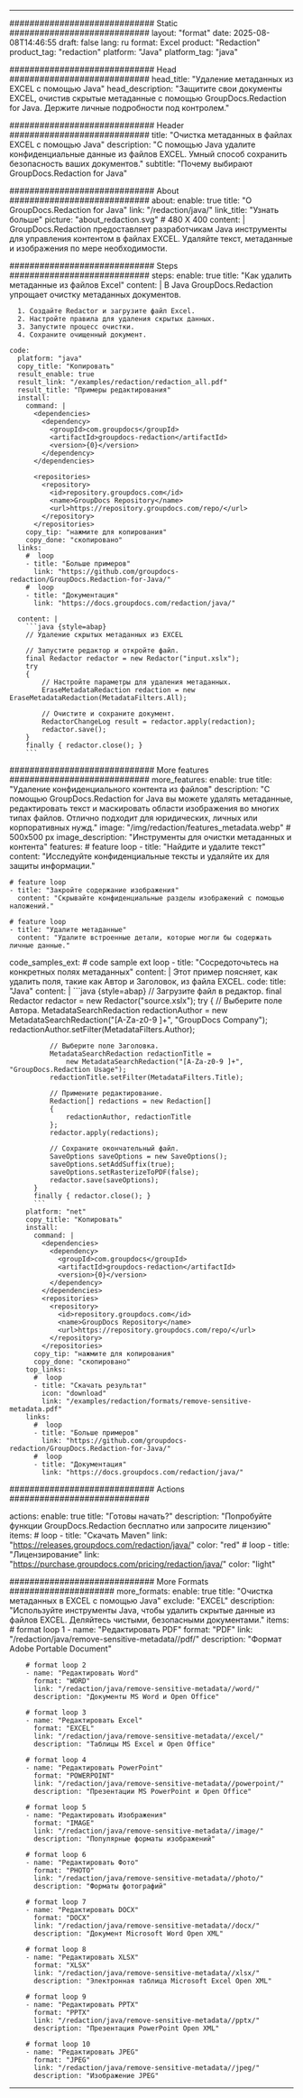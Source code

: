 
---
############################# Static ############################
layout: "format"
date:  2025-08-08T14:46:55
draft: false
lang: ru
format: Excel
product: "Redaction"
product_tag: "redaction"
platform: "Java"
platform_tag: "java"

############################# Head ############################
head_title: "Удаление метаданных из EXCEL с помощью Java"
head_description: "Защитите свои документы EXCEL, очистив скрытые метаданные с помощью GroupDocs.Redaction for Java. Держите личные подробности под контролем."

############################# Header ############################
title: "Очистка метаданных в файлах EXCEL с помощью Java" 
description: "С помощью Java удалите конфиденциальные данные из файлов EXCEL. Умный способ сохранить безопасность ваших документов."
subtitle: "Почему выбирают GroupDocs.Redaction for Java" 

############################# About ############################
about:
    enable: true
    title: "О GroupDocs.Redaction for Java"
    link: "/redaction/java/"
    link_title: "Узнать больше"
    picture: "about_redaction.svg" # 480 X 400
    content: |
       GroupDocs.Redaction предоставляет разработчикам Java инструменты для управления контентом в файлах EXCEL. Удаляйте текст, метаданные и изображения по мере необходимости.

############################# Steps ############################
steps:
    enable: true
    title: "Как удалить метаданные из файлов Excel"
    content: |
      В Java GroupDocs.Redaction упрощает очистку метаданных документов.
      
      1. Создайте Redactor и загрузите файл Excel.
      2. Настройте правила для удаления скрытых данных.
      3. Запустите процесс очистки.
      4. Сохраните очищенный документ.
   
    code:
      platform: "java"
      copy_title: "Копировать"
      result_enable: true
      result_link: "/examples/redaction/redaction_all.pdf"
      result_title: "Примеры редактирования"
      install:
        command: |
          <dependencies>
            <dependency>
              <groupId>com.groupdocs</groupId>
              <artifactId>groupdocs-redaction</artifactId>
              <version>{0}</version>
            </dependency>
          </dependencies>

          <repositories>
            <repository>
              <id>repository.groupdocs.com</id>
              <name>GroupDocs Repository</name>
              <url>https://repository.groupdocs.com/repo/</url>
            </repository>
          </repositories>
        copy_tip: "нажмите для копирования"
        copy_done: "скопировано"
      links:
        #  loop
        - title: "Больше примеров"
          link: "https://github.com/groupdocs-redaction/GroupDocs.Redaction-for-Java/"
        #  loop
        - title: "Документация"
          link: "https://docs.groupdocs.com/redaction/java/"
          
      content: |
        ```java {style=abap}
        // Удаление скрытых метаданных из EXCEL

        // Запустите редактор и откройте файл.
        final Redactor redactor = new Redactor("input.xslx");
        try
        {
            // Настройте параметры для удаления метаданных.
            EraseMetadataRedaction redaction = new EraseMetadataRedaction(MetadataFilters.All);

            // Очистите и сохраните документ.
            RedactorChangeLog result = redactor.apply(redaction);
            redactor.save();
        }
        finally { redactor.close(); }
        ```            


############################# More features ############################
more_features:
  enable: true
  title: "Удаление конфиденциального контента из файлов"
  description: "С помощью GroupDocs.Redaction for Java вы можете удалять метаданные, редактировать текст и маскировать области изображения во многих типах файлов. Отлично подходит для юридических, личных или корпоративных нужд."
  image: "/img/redaction/features_metadata.webp" # 500x500 px
  image_description: "Инструменты для очистки метаданных и контента"
  features:
    # feature loop
    - title: "Найдите и удалите текст"
      content: "Исследуйте конфиденциальные тексты и удаляйте их для защиты информации."

    # feature loop
    - title: "Закройте содержание изображения"
      content: "Скрывайте конфиденциальные разделы изображений с помощью наложений."

    # feature loop
    - title: "Удалите метаданные"
      content: "Удалите встроенные детали, которые могли бы содержать личные данные."
      
  code_samples_ext:
    # code sample ext loop
    - title: "Сосредоточьтесь на конкретных полях метаданных"
      content: |
        Этот пример поясняет, как удалить поля, такие как Автор и Заголовок, из файла EXCEL.
      code:
        title: "Java"
        content: |
          ```java {style=abap}
          //  Загрузите файл в редактор.
          final Redactor redactor = new Redactor("source.xslx");
          try
          {
              // Выберите поле Автора.
              MetadataSearchRedaction redactionAuthor = 
                  new MetadataSearchRedaction("[A-Za-z0-9 ]+", "GroupDocs Company");
              redactionAuthor.setFilter(MetadataFilters.Author);

              // Выберите поле Заголовка.
              MetadataSearchRedaction redactionTitle = 
                  new MetadataSearchRedaction("[A-Za-z0-9 ]+", "GroupDocs.Redaction Usage");
              redactionTitle.setFilter(MetadataFilters.Title);

              // Примените редактирование.
              Redaction[] redactions = new Redaction[]
              {
                  redactionAuthor, redactionTitle
              };
              redactor.apply(redactions);

              // Сохраните окончательный файл.
              SaveOptions saveOptions = new SaveOptions();
              saveOptions.setAddSuffix(true);
              saveOptions.setRasterizeToPDF(false);
              redactor.save(saveOptions);
          }
          finally { redactor.close(); }
          ```
        platform: "net"
        copy_title: "Копировать"
        install:
          command: |
            <dependencies>
              <dependency>
                <groupId>com.groupdocs</groupId>
                <artifactId>groupdocs-redaction</artifactId>
                <version>{0}</version>
              </dependency>
            </dependencies>
            <repositories>
              <repository>
                <id>repository.groupdocs.com</id>
                <name>GroupDocs Repository</name>
                <url>https://repository.groupdocs.com/repo/</url>
              </repository>
            </repositories>
          copy_tip: "нажмите для копирования"
          copy_done: "скопировано"
        top_links:
          #  loop
          - title: "Скачать результат"
            icon: "download"
            link: "/examples/redaction/formats/remove-sensitive-metadata.pdf"
        links:
          #  loop
          - title: "Больше примеров"
            link: "https://github.com/groupdocs-redaction/GroupDocs.Redaction-for-Java/"
          #  loop
          - title: "Документация"
            link: "https://docs.groupdocs.com/redaction/java/"


############################# Actions ############################

actions:
  enable: true
  title: "Готовы начать?"
  description: "Попробуйте функции GroupDocs.Redaction бесплатно или запросите лицензию"
  items:
    #  loop
    - title: "Скачать Maven"
      link: "https://releases.groupdocs.com/redaction/java/"
      color: "red"
        #  loop
    - title: "Лицензирование"
      link: "https://purchase.groupdocs.com/pricing/redaction/java/"
      color: "light"


############################# More Formats #####################
more_formats:
    enable: true
    title: "Очистка метаданных в EXCEL с помощью Java"
    exclude: "EXCEL"
    description: "Используйте инструменты Java, чтобы удалить скрытые данные из файлов EXCEL. Деляйтесь чистыми, безопасными документами."
    items: 
        # format loop 1
        - name: "Редактировать PDF"
          format: "PDF"
          link: "/redaction/java/remove-sensitive-metadata//pdf/"
          description: "Формат Adobe Portable Document"

        # format loop 2
        - name: "Редактировать Word"
          format: "WORD"
          link: "/redaction/java/remove-sensitive-metadata//word/"
          description: "Документы MS Word и Open Office"
          
        # format loop 3
        - name: "Редактировать Excel"
          format: "EXCEL"
          link: "/redaction/java/remove-sensitive-metadata//excel/"
          description: "Таблицы MS Excel и Open Office"

        # format loop 4
        - name: "Редактировать PowerPoint"
          format: "POWERPOINT"
          link: "/redaction/java/remove-sensitive-metadata//powerpoint/"
          description: "Презентации MS PowerPoint и Open Office"

        # format loop 5
        - name: "Редактировать Изображения"
          format: "IMAGE"
          link: "/redaction/java/remove-sensitive-metadata//image/"
          description: "Популярные форматы изображений"

        # format loop 6
        - name: "Редактировать Фото"
          format: "PHOTO"
          link: "/redaction/java/remove-sensitive-metadata//photo/"
          description: "Форматы фотографий"

        # format loop 7
        - name: "Редактировать DOCX"
          format: "DOCX"
          link: "/redaction/java/remove-sensitive-metadata//docx/"
          description: "Документ Microsoft Word Open XML"
          
        # format loop 8
        - name: "Редактировать XLSX"
          format: "XLSX"
          link: "/redaction/java/remove-sensitive-metadata//xlsx/"
          description: "Электронная таблица Microsoft Excel Open XML"
          
        # format loop 9
        - name: "Редактировать PPTX"
          format: "PPTX"
          link: "/redaction/java/remove-sensitive-metadata//pptx/"
          description: "Презентация PowerPoint Open XML"

        # format loop 10
        - name: "Редактировать JPEG"
          format: "JPEG"
          link: "/redaction/java/remove-sensitive-metadata//jpeg/"
          description: "Изображение JPEG"


---